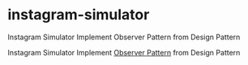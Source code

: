 # instagram-simulator
Instagram Simulator Implement Observer Pattern from Design Pattern 

Instagram Simulator Implement [Observer Pattern] from Design Pattern

[Observer Pattern]: <https://refactoring.guru/design-patterns/observer>
